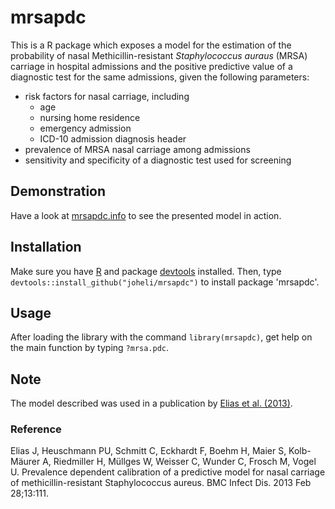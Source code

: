 # mrsapdc
This is a R package which exposes a model for the estimation of the probability of nasal Methicillin-resistant *Staphylococcus auraus* (MRSA) carriage in hospital admissions and the positive predictive value of a diagnostic test for the same admissions, given the following parameters:
* risk factors for nasal carriage, including
  * age
  * nursing home residence
  * emergency admission
  * ICD-10 admission diagnosis header
* prevalence of MRSA nasal carriage among admissions
* sensitivity and specificity of a diagnostic test used for screening 

## Demonstration
Have a look at [mrsapdc.info](https://mrsapdc.info) to see the presented model in action.

## Installation
Make sure you have [R](https://www.r-project.org/) and package [devtools](https://cran.r-project.org/web/packages/devtools/index.html) installed. Then, type `devtools::install_github("joheli/mrsapdc")` to install package 'mrsapdc'.

## Usage
After loading the library with the command `library(mrsapdc)`, get help on the main function by typing `?mrsa.pdc`.

## Note
The model described was used in a publication by [Elias et al. (2013)](https://bmcinfectdis.biomedcentral.com/articles/10.1186/1471-2334-13-111).

### Reference

Elias J, Heuschmann PU, Schmitt C, Eckhardt F, Boehm H, Maier S, Kolb-Mäurer A, Riedmiller H, Müllges W, Weisser C, Wunder C, Frosch M, Vogel U. Prevalence dependent calibration of a predictive model for nasal carriage of methicillin-resistant Staphylococcus aureus. BMC Infect Dis. 2013 Feb 28;13:111.
